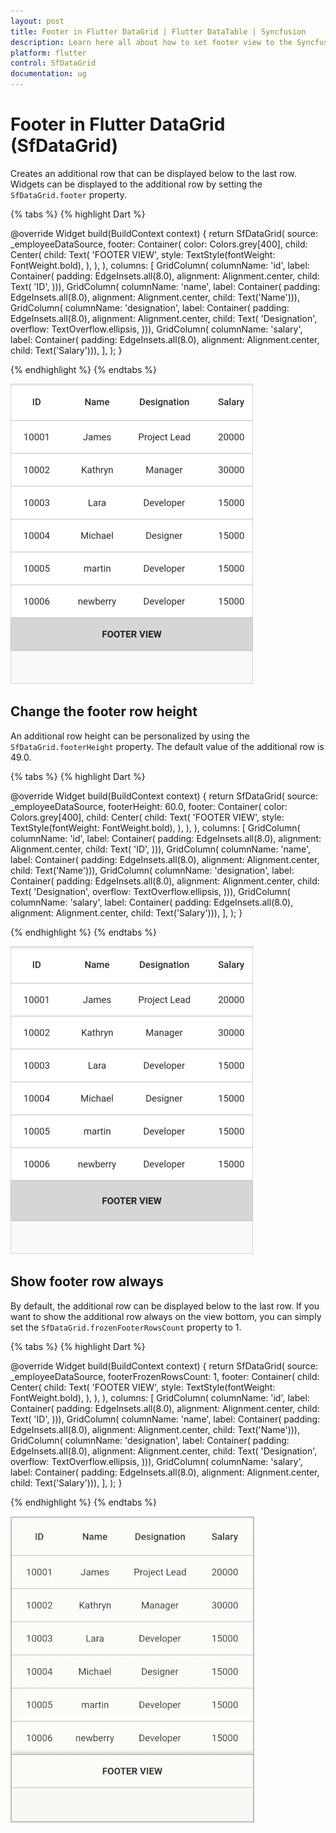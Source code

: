 ```yaml
---
layout: post
title: Footer in Flutter DataGrid | Flutter DataTable | Syncfusion
description: Learn here all about how to set footer view to the Syncfusion Flutter DataGrid (SfDataGrid) widget and more.
platform: flutter
control: SfDataGrid
documentation: ug
---
```


# Footer in Flutter DataGrid (SfDataGrid)

Creates an additional row that can be displayed below to the last row. Widgets can be displayed to the additional row by setting the `SfDataGrid.footer` property.

{% tabs %}
{% highlight Dart %} 

@override
Widget build(BuildContext context) {
  return SfDataGrid(
    source: _employeeDataSource,
    footer: Container(
      color: Colors.grey[400],
      child: Center(
        child: Text(
          'FOOTER VIEW',
          style: TextStyle(fontWeight: FontWeight.bold),
        ),
      ),
    ),
    columns: <GridColumn>[
      GridColumn(
          columnName: 'id',
          label: Container(
              padding: EdgeInsets.all(8.0),
              alignment: Alignment.center,
              child: Text(
                'ID',
              ))),
      GridColumn(
          columnName: 'name',
          label: Container(
              padding: EdgeInsets.all(8.0),
              alignment: Alignment.center,
              child: Text('Name'))),
      GridColumn(
          columnName: 'designation',
          label: Container(
              padding: EdgeInsets.all(8.0),
              alignment: Alignment.center,
              child: Text(
                'Designation',
                overflow: TextOverflow.ellipsis,
              ))),
      GridColumn(
          columnName: 'salary',
          label: Container(
              padding: EdgeInsets.all(8.0),
              alignment: Alignment.center,
              child: Text('Salary'))),
    ],
  );
}

{% endhighlight %}
{% endtabs %}

![flutter datagrid shows footer](images/footer/flutter-datagrid-footer.png)

## Change the footer row height

An additional row height can be personalized by using the `SfDataGrid.footerHeight` property. The default value of the additional row is 49.0.

{% tabs %}
{% highlight Dart %} 

@override
Widget build(BuildContext context) {
  return SfDataGrid(
    source: _employeeDataSource,
    footerHeight: 60.0,
    footer: Container(
      color: Colors.grey[400],
      child: Center(
        child: Text(
          'FOOTER VIEW',
          style: TextStyle(fontWeight: FontWeight.bold),
        ),
      ),
    ),
    columns: <GridColumn>[
      GridColumn(
          columnName: 'id',
          label: Container(
              padding: EdgeInsets.all(8.0),
              alignment: Alignment.center,
              child: Text(
                'ID',
              ))),
      GridColumn(
          columnName: 'name',
          label: Container(
              padding: EdgeInsets.all(8.0),
              alignment: Alignment.center,
              child: Text('Name'))),
      GridColumn(
          columnName: 'designation',
          label: Container(
              padding: EdgeInsets.all(8.0),
              alignment: Alignment.center,
              child: Text(
                'Designation',
                overflow: TextOverflow.ellipsis,
              ))),
      GridColumn(
          columnName: 'salary',
          label: Container(
              padding: EdgeInsets.all(8.0),
              alignment: Alignment.center,
              child: Text('Salary'))),
    ],
  );
}

{% endhighlight %}
{% endtabs %}

![flutter datagrid shows footer height customization](images/footer/flutter-datagrid-footer-height-customization.png)

## Show footer row always

By default, the additional row can be displayed below to the last row. If you want to show the additional row always on the view bottom, you can simply set the `SfDataGrid.frozenFooterRowsCount` property to 1.

{% tabs %}
{% highlight Dart %} 

@override
Widget build(BuildContext context) {
  return SfDataGrid(
    source: _employeeDataSource,
    footerFrozenRowsCount: 1,
    footer: Container(
      child: Center(
        child: Text(
          'FOOTER VIEW',
          style: TextStyle(fontWeight: FontWeight.bold),
        ),
      ),
    ),
    columns: <GridColumn>[
      GridColumn(
          columnName: 'id',
          label: Container(
              padding: EdgeInsets.all(8.0),
              alignment: Alignment.center,
              child: Text(
                'ID',
              ))),
      GridColumn(
          columnName: 'name',
          label: Container(
              padding: EdgeInsets.all(8.0),
              alignment: Alignment.center,
              child: Text('Name'))),
      GridColumn(
          columnName: 'designation',
          label: Container(
              padding: EdgeInsets.all(8.0),
              alignment: Alignment.center,
              child: Text(
                'Designation',
                overflow: TextOverflow.ellipsis,
              ))),
      GridColumn(
          columnName: 'salary',
          label: Container(
              padding: EdgeInsets.all(8.0),
              alignment: Alignment.center,
              child: Text('Salary'))),
    ],
  );
}

{% endhighlight %}
{% endtabs %}

![flutter datagrid shows footer always on bottom](images/footer/flutter-datagrid-footer-on-bottom.gif)